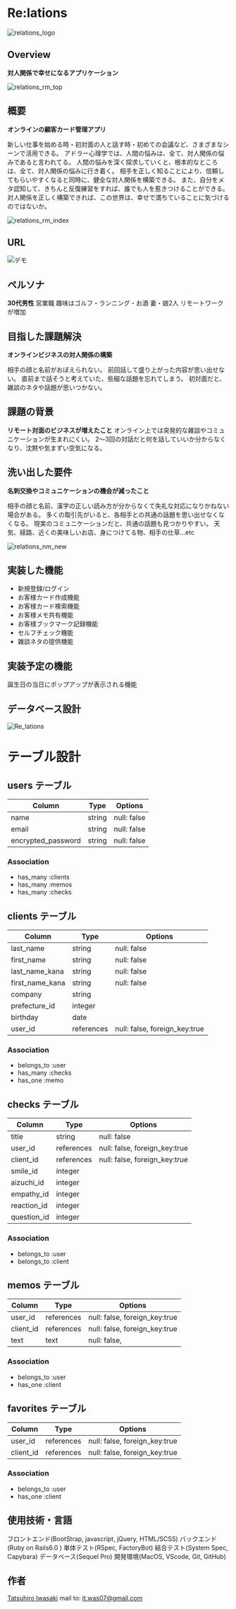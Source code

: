 # Re:lations
![relations_logo](https://user-images.githubusercontent.com/72957556/101978379-cf43fe00-3c97-11eb-8167-071b16428f7a.png)
 
## Overview
 **対人関係で幸せになるアプリケーション**
 
![relations_rm_top](https://user-images.githubusercontent.com/72957556/101979209-6e6bf400-3c9e-11eb-8b4c-1a7ed2871ae4.png)


## 概要
**オンラインの顧客カード管理アプリ**

 新しい仕事を始める時・初対面の人と話す時・初めての会議など、さまざまなシーンで活用できる。
アドラー心理学では、人間の悩みは、全て、対人関係の悩みであると言われてる。
人間の悩みを深く探求していくと、根本的なところは、全て、対人関係の悩みに行き着く。
相手を正しく知ることにより、信頼してもらいやすくなると同時に、健全な対人関係を構築できる。
また、自分をメタ認知して、きちんと反復練習をすれば、誰でも人を惹きつけることができる。
対人関係を正しく構築できれば、この世界は、幸せで満ちていることに気づけるのではないか。
 
 ![relations_rm_index](https://user-images.githubusercontent.com/72957556/101979216-8774a500-3c9e-11eb-869c-ea09e90f7d47.png)
 
## URL
 
![デモ](https://)

 
## ペルソナ
**30代男性**
営業職
趣味はゴルフ・ランニング・お酒
妻・娘2人
リモートワークが増加

## 目指した課題解決
**オンラインビジネスの対人関係の構築**

相手の顔と名前がおぼえられない。
前回話して盛り上がった内容が思い出せない。
直前まで話そうと考えていた、些細な話題を忘れてしまう。
初対面だと、雑談のネタや話題が思いつかない。

## 課題の背景
**リモート対面のビジネスが増えたこと**
オンライン上では突発的な雑談やコミュニケーションが生まれにくい。
2〜3回の対話だと何を話していいか分からなくなり、沈黙や気まずい空気になる。

## 洗い出した要件
**名刺交換やコミュニケーションの機会が減ったこと**

相手の顔と名前、漢字の正しい読み方が分からなくて失礼な対応になりかねない場合がある。
多くの取引先がいると、各相手との共通の話題を思い出せなくなくなる。
現実のコミュニケーションだと、共通の話題も見つかりやすい。
天気、経路、近くの美味しいお店、身につけてる物、相手の仕草...etc

![relations_nm_new](https://user-images.githubusercontent.com/72957556/101979213-7fb50080-3c9e-11eb-8489-af11421cc745.png)

## 実装した機能

+ 新規登録/ログイン
+ お客様カード作成機能
+ お客様カード検索機能
+ お客様メモ共有機能
+ お客様ブックマーク記録機能
+ セルフチェック機能
+ 雑談ネタの提供機能


## 実装予定の機能
誕生日の当日にポップアップが表示される機能

## データベース設計

![Re_lations](https://user-images.githubusercontent.com/72957556/101978634-bd635a80-3c99-11eb-94df-b1bd33027541.png)


# テーブル設計

## users テーブル

| Column             | Type       | Options     |
| ------------------ | ---------- | ----------- |
| name               | string     | null: false |
| email              | string     | null: false |
| encrypted_password | string     | null: false |


### Association

- has_many  :clients
- has_many  :memos
- has_many  :checks


## clients テーブル

| Column             | Type       | Options                       |
| ------------------ | ---------- | ----------------------------- |
| last_name          | string     | null: false                   |
| first_name         | string     | null: false                   |
| last_name_kana     | string     | null: false                   |
| first_name_kana    | string     | null: false                   |
| company            | string     |                               |
| prefecture_id      | integer    |                               | 
| birthday           | date       |                               |
| user_id            | references | null: false, foreign_key:true |

### Association

- belongs_to  :user
- has_many    :checks
- has_one     :memo


## checks テーブル

| Column            | Type        | Options                        |
| --------------    | ----------- | ------------------------------ |
| title             | string      | null: false                    |
| user_id           | references  | null: false, foreign_key:true  |
| client_id         | references  | null: false, foreign_key:true  |
| smile_id          | integer     |                                |
| aizuchi_id        | integer     |                                |
| empathy_id        | integer     |                                |
| reaction_id       | integer     |                                |
| question_id       | integer     |                                |

### Association

- belongs_to  :user
- belongs_to  :client


## memos テーブル

| Column            | Type       | Options                         |
| ----------------- | ---------- | ------------------------------- |
| user_id           | references | null: false, foreign_key:true   |
| client_id         | references | null: false, foreign_key:true   |
| text              | text       | null: false,                    | 


### Association

- belongs_to :user
- has_one :client


## favorites テーブル

| Column            | Type       | Options                         |
| ----------------- | ---------- | ------------------------------- |
| user_id           | references | null: false, foreign_key:true   |
| client_id         | references | null: false, foreign_key:true   |


### Association

- belongs_to :user
- has_one :client

## 使用技術・言語
フロントエンド(BootStrap, javascript, jQuery, HTML/SCSS)
バックエンド(Ruby on Rails6.0 )
単体テスト(RSpec, FactoryBot)
結合テスト(System Spec, Capybara)
データベース(Sequel Pro)
開発環境(MacOS, VScode, Git, GitHub)

## 作者
 
[Tatsuhiro Iwasaki](https://iwasatat.com/)
mail to: it.was07@gmail.com
